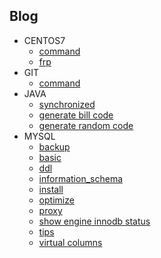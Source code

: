 ## Blog
* CENTOS7
  - [command](blog/centos7/command.md)
  - [frp](blog/centos7/frp.md)
* GIT
  - [command](blog/git/command.md)
* JAVA
  - [synchronized](blog/java/generate%20bill%20code.md)
  - [generate bill code](blog/java/generate%20random%20code.md)
  - [generate random code](blog/java/synchronized.md)
* MYSQL
  - [backup](blog/mysql/backup.md)
  - [basic](blog/mysql/basic.md)
  - [ddl](blog/mysql/ddl.md)
  - [information_schema](blog/mysql/information_schema.md)
  - [install](blog/mysql/install.md)
  - [optimize](blog/mysql/optimize.md)
  - [proxy](blog/mysql/proxy.md)
  - [show engine innodb status](blog/mysql/show%20engine%20innodb%20status.md)
  - [tips](blog/mysql/tips.md)
  - [virtual columns](blog/mysql/virtual%20columns.md)
